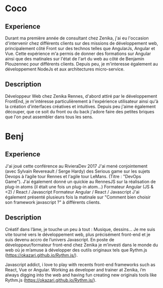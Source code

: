 Coco
====

Experience
----------

Durant ma première année de consultant chez Zenika, j'ai eu l'occasion d'intervenir chez différents clients sur des missions de développement web, principalement côté Front sur des technos telles que AngularJs, Angular et Vue. Cette expérience m'a permis de donner des formations sur Angular ainsi que des matinales sur l'état de l'art du web au côté de Benjamin Plouzennec pour différents clients. Depuis peu, je m'interesse également au développement NodeJs et aux architectures micro-service.

Description
-----------

Développeur Web chez Zenika Rennes, d'abord attiré par le développement FrontEnd, je m'intéresse particulièrement à l'expérience utilisateur ainsi qu'à la création d'interfaces créatives et intuitives. Depuis peu j'aime également découper, que ce soit du front ou du back j'adore faire des petites briques que l'on peut assembler dans tous les sens. 

Benj
====

Experience
----------

J'ai joué cette conférence au RivieraDev 2017
J'ai mené conjointement (avec Sylvain Revereault / Serge Hardy) des Serious game sur les sujets Devops à l’agile tour Rennes et l'agile tour LeMans. (Titre : "DevOps Game"). 
J'ai également donné un quickie au RennesJS sur la réalisation de plug-in atoms (il était une fois un plug-in atom...)
Formateur Angular (JS & <2) / React / Javascript
Formateur Angular / React / Javascript
J'ai également présenté plusieurs fois la matinale sur "Comment bien choisir son framework javascript ?" à différents clients.

Description
-----------
Créatif dans l’âme, je touche un peu à tout : Musique, dessins… Je me suis vite tourné vers le développement web, plus précisément front-end et je suis devenu accro de l’univers Javascript. En poste de développeur/formateur front-end chez Zenika je m’investi dans le monde du web où je m’amuse à développer des outils originaux tels que Rythm.js (https://okazari.github.io/Rythm.js/).

Javascript addict, i love to play with recents front-end frameworks such as React, Vue or Angular. Working as developer and trainer at Zenika, i’m always digging into the web and having fun creating new originals tools like Rythm.js (https://okazari.github.io/Rythm.js/).
